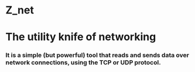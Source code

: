 # Z_net
<h1>The utility knife of networking 
<h3>It is a simple (but powerful) tool that reads and sends data over network connections, using the TCP or UDP protocol.
